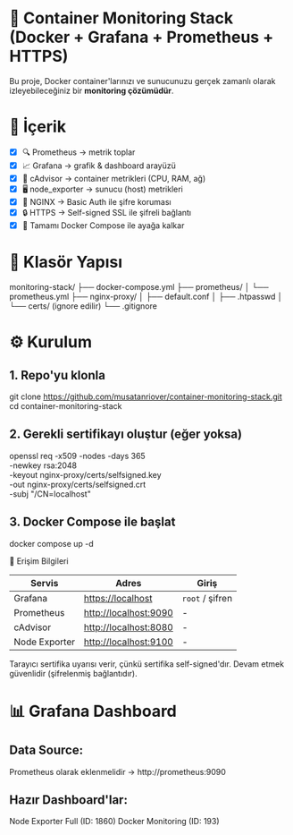 # 🐳 Container Monitoring Stack (Docker + Grafana + Prometheus + HTTPS)

Bu proje, Docker container'larınızı ve sunucunuzu gerçek zamanlı olarak izleyebileceğiniz bir **monitoring çözümüdür**.

# 🚀 İçerik

- [x] 🔍 Prometheus → metrik toplar
- [x] 📈 Grafana → grafik & dashboard arayüzü
- [x] 🐳 cAdvisor → container metrikleri (CPU, RAM, ağ)
- [x] 🖥️ node_exporter → sunucu (host) metrikleri
- [x] 🔐 NGINX → Basic Auth ile şifre koruması
- [x] 🔒 HTTPS → Self-signed SSL ile şifreli bağlantı
- [x] 🐳 Tamamı Docker Compose ile ayağa kalkar

# 📂 Klasör Yapısı

monitoring-stack/
├── docker-compose.yml
├── prometheus/
│   └── prometheus.yml
├── nginx-proxy/
│   ├── default.conf
│   ├── .htpasswd
│   └── certs/ (ignore edilir)
└── .gitignore

# ⚙️ Kurulum

## 1. Repo'yu klonla
git clone https://github.com/musatanriover/container-monitoring-stack.git
cd container-monitoring-stack

## 2. Gerekli sertifikayı oluştur (eğer yoksa)
openssl req -x509 -nodes -days 365 \
  -newkey rsa:2048 \
  -keyout nginx-proxy/certs/selfsigned.key \
  -out nginx-proxy/certs/selfsigned.crt \
  -subj "/CN=localhost"

## 3. Docker Compose ile başlat
docker compose up -d

 🔐 Erişim Bilgileri

| Servis        | Adres                                          | Giriş           |
| ------------- | ---------------------------------------------- | --------------- |
| Grafana       | [https://localhost](https://localhost)         | `root` / şifren |
| Prometheus    | [http://localhost:9090](http://localhost:9090) | -               |
| cAdvisor      | [http://localhost:8080](http://localhost:8080) | -               |
| Node Exporter | [http://localhost:9100](http://localhost:9100) | -               |

Tarayıcı sertifika uyarısı verir, çünkü sertifika self-signed'dır. Devam etmek güvenlidir (şifrelenmiş bağlantıdır).

# 📊 Grafana Dashboard

## Data Source:
Prometheus olarak eklenmelidir → http://prometheus:9090

## Hazır Dashboard'lar:
Node Exporter Full (ID: 1860)
Docker Monitoring (ID: 193)

